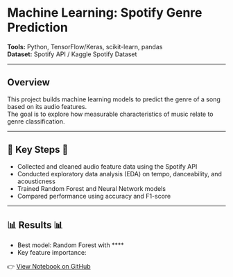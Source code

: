 # Machine Learning: Spotify Genre Prediction

**Tools:** Python, TensorFlow/Keras, scikit-learn, pandas  
**Dataset:** Spotify API / Kaggle Spotify Dataset  

---

## Overview
This project builds machine learning models to predict the genre of a song based on its audio features.  
The goal is to explore how measurable characteristics of music relate to genre classification.

---

## 🔑 Key Steps 🔑
- Collected and cleaned audio feature data using the Spotify API  
- Conducted exploratory data analysis (EDA) on tempo, danceability, and acousticness  
- Trained Random Forest and Neural Network models  
- Compared performance using accuracy and F1-score  

---

## 📊 Results 📊
- Best model: Random Forest with ****  
- Key feature importance: 

👉 [View Notebook on GitHub](https://github.com/DataPhil17)
